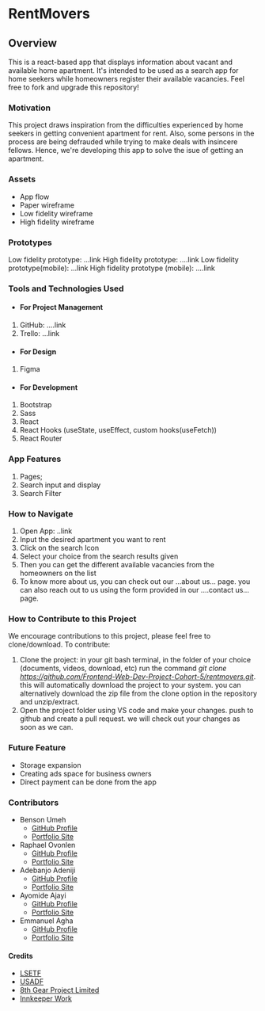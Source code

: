 # **RentMovers**

## **Overview**

This is a react-based app that displays information about vacant and available home apartment. It's intended to be used as a search app for home seekers while homeowners register their available vacancies. Feel free to fork and upgrade this repository!

### **Motivation**

This project draws inspiration from the difficulties experienced by home seekers in getting convenient apartment for rent. Also, some persons in the process are being defrauded while trying to make deals with insincere fellows. Hence, we're developing this app to solve the isue of getting an apartment.

### **Assets**

- App flow
- Paper wireframe
- Low fidelity wireframe
- High fidelity wireframe

### **Prototypes**

Low fidelity prototype: ...link
High fidelity prototype: ....link
Low fidelity prototype(mobile): ...link
High fidelity prototype (mobile): ....link

### **Tools and Technologies Used**

- #### **For Project Management**

1. GitHub: ....link
2. Trello: ...link

- #### **For Design**

1. Figma

- #### **For Development**

1. Bootstrap
2. Sass
3. React
4. React Hooks (useState, useEffect, custom hooks(useFetch))
5. React Router

### **App Features**

1. Pages;
2. Search input and display
3. Search Filter

### **How to Navigate**

1. Open App: ..link
2. Input the desired apartment you want to rent
3. Click on the search Icon
4. Select your choice from the search results given
5. Then you can get the different available vacancies from the homeowners on the list
6. To know more about us, you can check out our ...about us... page. you can also reach out to us using the form provided in our ....contact us... page.

### **How to Contribute to this Project**

We encourage contributions to this project, please feel free to clone/download. To contribute:

1. Clone the project: in your git bash terminal, in the folder of your choice (documents, videos, download, etc) run the command _git clone https://github.com/Frontend-Web-Dev-Project-Cohort-5/rentmovers.git_. this will automatically download the project to your system. you can alternatively download the zip file from the clone option in the repository and unzip/extract.
2. Open the project folder using VS code and make your changes. push to github and create a pull request. we will check out your changes as soon as we can.

### **Future Feature**

- Storage expansion
- Creating ads space for business owners
- Direct payment can be done from the app

### **Contributors**

- Benson Umeh
  - [GitHub Profile](https://github.com/benbenz101)
  - [Portfolio Site](https://github.com/benbenz101)
- Raphael Ovonlen
  - [GitHub Profile](https://github.com/ReoUndaunted)
  - [Portfolio Site](https://github.com/ReoUndaunted)
- Adebanjo Adeniji
  - [GitHub Profile](https://github.com/Kingdom-addict)
  - [Portfolio Site](https://github.com/Kingdom-addict)
- Ayomide Ajayi
  - [GitHub Profile](https://github.com/Ayspecial1)
  - [Portfolio Site](https://github.com/Ayspecial1)
- Emmanuel Agha
  - [GitHub Profile](https://github.com/Hemmanuel92)
  - [Portfolio Site](https://github.com/Hemmanuel92)

#### **Credits**

- [LSETF](https://lsetf.ng/)
- [USADF](https://usadf.gov/)
- [8th Gear Project Limited](https://www.8thgearpartners.com/)
- [Innkeeper Work](https://innkeeper.work/)
